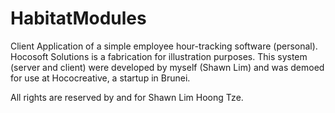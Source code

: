 HabitatModules
==============

Client Application of a simple employee hour-tracking software (personal). Hocosoft Solutions is a fabrication for illustration purposes.
This system (server and client) were developed by myself (Shawn Lim) and was demoed for use at Hococreative, a startup in Brunei. 

All rights are reserved by and for Shawn Lim Hoong Tze.
